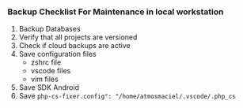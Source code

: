 ### Backup Checklist For Maintenance in local workstation

1. Backup Databases
2. Verify that all projects are versioned
3. Check if cloud backups are active
4. Save configuration files
    - zshrc file
    - vscode files
    - vim files
5. Save SDK Android
6. Save `php-cs-fixer.config": "/home/atmosmaciel/.vscode/.php_cs`
